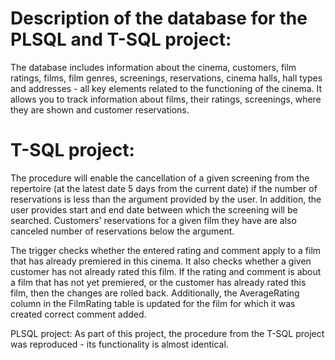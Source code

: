 # Description of the database for the PLSQL and T-SQL project:
The database includes information about the cinema, customers, film ratings, films, film genres, screenings, reservations,
cinema halls, hall types and addresses - all key elements related to the functioning of the cinema.
It allows you to track information about films, their ratings, screenings, where they are shown and customer reservations.

# T-SQL project:
The procedure will enable the cancellation of a given screening from the repertoire (at the latest date
5 days from the current date) if the number of reservations is less than the argument provided by the user. In addition, the user provides
start and end date between which the screening will be searched. Customers' reservations for a given film they have are also canceled
number of reservations below the argument.

The trigger checks whether the entered rating and comment apply to a film that has already premiered in this cinema.
It also checks whether a given customer has not already rated this film.
If the rating and comment is about a film that has not yet premiered, or the customer has already rated this film,
then the changes are rolled back. Additionally, the AverageRating column in the FilmRating table is updated for the film for which it was created
correct comment added.

PLSQL project:
As part of this project, the procedure from the T-SQL project was reproduced - its functionality is almost identical.
